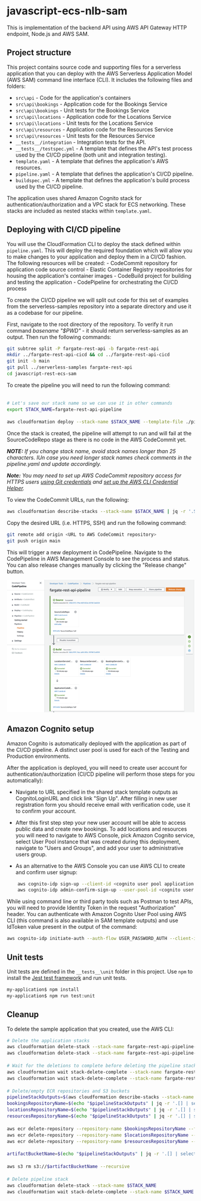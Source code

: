 # javascript-ecs-nlb-sam
This is implementation of the backend API using AWS API Gateway HTTP endpoint, Node.js and AWS SAM. 

## Project structure
This project contains source code and supporting files for a serverless application that you can deploy with the AWS Serverless Application Model (AWS SAM) command line interface (CLI). It includes the following files and folders:

- `src\api` - Code for the application's containers
- `src\api\bookings` - Application code for the Bookings Service
- `src\api\bookings` - Unit tests for the Bookings Service
- `src\api\locations` - Application code for the Locations Service
- `src\api\locations` - Unit tests for the Locations Service
- `src\api\resources` - Application code for the Resources Service
- `src\api\resources` - Unit tests for the Resources Service
- `__tests__/integration` - Integration tests for the API. 
- `__tests__/testspec.yml` - A template that defines the API's test process used by the CI/CD pipeline (both unit and integration testing).
- `template.yaml` - A template that defines the application's AWS resources.
- `pipeline.yaml` - A template that defines the application's CI/CD pipeline.
- `buildspec.yml` - A template that defines the application's build process used by the CI/CD pipeline.

The application uses shared Amazon Cognito stack for authentication/authorization and a VPC stack for ECS networking. These stacks are included as nested stacks within `template.yaml`. 

## Deploying with CI/CD pipeline
You will use the CloudFormation CLI to deploy the stack defined within `pipeline.yaml`. This will deploy the required foundation which will allow you to make changes to your application and deploy them in a CI/CD fashion. 
    The following resources will be created:
        - CodeCommit repository for application code source control
        - Elastic Container Registry repositories for housing the application's container images
        - CodeBuild project for building and testing the application
        - CodePipeline for orchestrating the CI/CD process

To create the CI/CD pipeline we will split out code for this set of examples from the serverless-samples repository into a separate directory and use it as a codebase for our pipeline. 

First, navigate to the root directory of the repository. To verify it run command *basename "$PWD"* - it should return serverless-samples as an output. Then run the following commands:

```bash
git subtree split -P fargate-rest-api -b fargate-rest-api
mkdir ../fargate-rest-api-cicd && cd ../fargate-rest-api-cicd
git init -b main
git pull ../serverless-samples fargate-rest-api
cd javascript-rest-ecs-sam
```

To create the pipeline you will need to run the following command:

```bash

# Let's save our stack name so we can use it in other commands
export STACK_NAME=fargate-rest-api-pipeline

aws cloudformation deploy --stack-name $STACK_NAME --template-file ./pipeline.yaml --capabilities CAPABILITY_IAM
```

Once the stack is created, the pipeline will attempt to run and will fail at the SourceCodeRepo stage as there is no code in the AWS CodeCommit yet.

***NOTE:** If you change stack name, avoid stack names longer than 25 characters. IUn case you need longer stack names check comments in the pipeline.yaml and update accordingly.*

***Note:** You may need to set up AWS CodeCommit repository access for HTTPS users [using Git credentials](https://docs.aws.amazon.com/codecommit/latest/userguide/setting-up-gc.html?icmpid=docs_acc_console_connect_np) and [set up the AWS CLI Credential Helper](https://docs.aws.amazon.com/console/codecommit/connect-tc-alert-np).*

To view the CodeCommit URLs, run the following:
```bash
aws cloudformation describe-stacks --stack-name $STACK_NAME | jq -r '.Stacks[0].Outputs[] | select(.OutputKey == "CodeCommitRepositoryHttpUrl" or .OutputKey == "CodeCommitRepositorySshUrl")'
```

Copy the desired URL (i.e. HTTPS, SSH) and run the following command:

```bash
git remote add origin <URL to AWS CodeCommit repository>
git push origin main
```

This will trigger a new deployment in CodePipeline. Navigate to the CodePipeline in AWS Management Console to see the process and status. You can also release changes manually by clicking the "Release change" button.

![CodePipeline](./assets/CodePipeline.png)

## Amazon Cognito setup
Amazon Cognito is automatically deployed with the application as part of the CI/CD pipeline. A distinct user pool is used for each of the Testing and Production environments.

After the application is deployed, you will need to create user account for authentication/authorization (CI/CD pipeline will perform those steps for you automatically):

- Navigate to URL specified in the shared stack template outputs as CognitoLoginURL and click link "Sign Up". After filling in new user registration form you should receive email with verification code, use it to confirm your account. 

- After this first step step your new user account will be able to access public data and create new bookings. To add locations and resources you will need to navigate to AWS Console, pick Amazon Cognito service, select User Pool instance that was created during this deployment, navigate to "Users and Groups", and add your user to administrative users group. 

- As an alternative to the AWS Console you can use AWS CLI to create and confirm user signup:
```bash
    aws cognito-idp sign-up --client-id <cognito user pool application client id> --username <username> --password <password> --user-attributes Name="name",Value="<username>"
    aws cognito-idp admin-confirm-sign-up --user-pool-id <cognito user pool id> --username <username> 
```

While using command line or third party tools such as Postman to test APIs, you will need to provide Identity Token in the request "Authorization" header. You can authenticate with Amazon Cognito User Pool using AWS CLI (this command is also available in SAM template outputs) and use IdToken value present in the output of the command:

```bash
aws cognito-idp initiate-auth --auth-flow USER_PASSWORD_AUTH --client-id <cognito user pool application client id> --auth-parameters USERNAME=<username>,PASSWORD=<password>
```

## Unit tests
Unit tests are defined in the `__tests__\unit` folder in this project. Use `npm` to install the [Jest test framework](https://jestjs.io/) and run unit tests.

```bash
my-application$ npm install
my-application$ npm run test:unit
```

## Cleanup

To delete the sample application that you created, use the AWS CLI:

```bash
# Delete the application stacks
aws cloudformation delete-stack --stack-name fargate-rest-api-pipeline-Testing
aws cloudformation delete-stack --stack-name fargate-rest-api-pipeline-Deployment

# Wait for the deletions to complete before deleting the pipeline stacks
aws cloudformation wait stack-delete-complete --stack-name fargate-rest-api-pipeline-Testing
aws cloudformation wait stack-delete-complete --stack-name fargate-rest-api-pipeline-Deployment

# Delete/empty ECR repositories and S3 buckets
pipelineStackOutputs=$(aws cloudformation describe-stacks --stack-name $STACK_NAME | jq -r '.Stacks[0].Outputs')
bookingsRepositoryName=$(echo "$pipelineStackOutputs" | jq -r '.[] | select(.OutputKey == "BookingsServiceRepositoryName") | .OutputValue')
locationsRepositoryName=$(echo "$pipelineStackOutputs" | jq -r '.[] | select(.OutputKey == "LocationsServiceRepositoryName") | .OutputValue')
resourcesRepositoryName=$(echo "$pipelineStackOutputs" | jq -r '.[] | select(.OutputKey == "ResourcesServiceRepositoryName") | .OutputValue')

aws ecr delete-repository --repository-name $bookingsRepositoryName --force
aws ecr delete-repository --repository-name $locationsRepositoryName --force
aws ecr delete-repository --repository-name $resourcesRepositoryName --force

artifactBucketName=$(echo "$pipelineStackOutputs" | jq -r '.[] | select(.OutputKey == "BuildArtifactS3Bucket") | .OutputValue')

aws s3 rm s3://$artifactBucketName --recursive

# Delete pipeline stack
aws cloudformation delete-stack --stack-name $STACK_NAME
aws cloudformation wait stack-delete-complete --stack-name $STACK_NAME
```